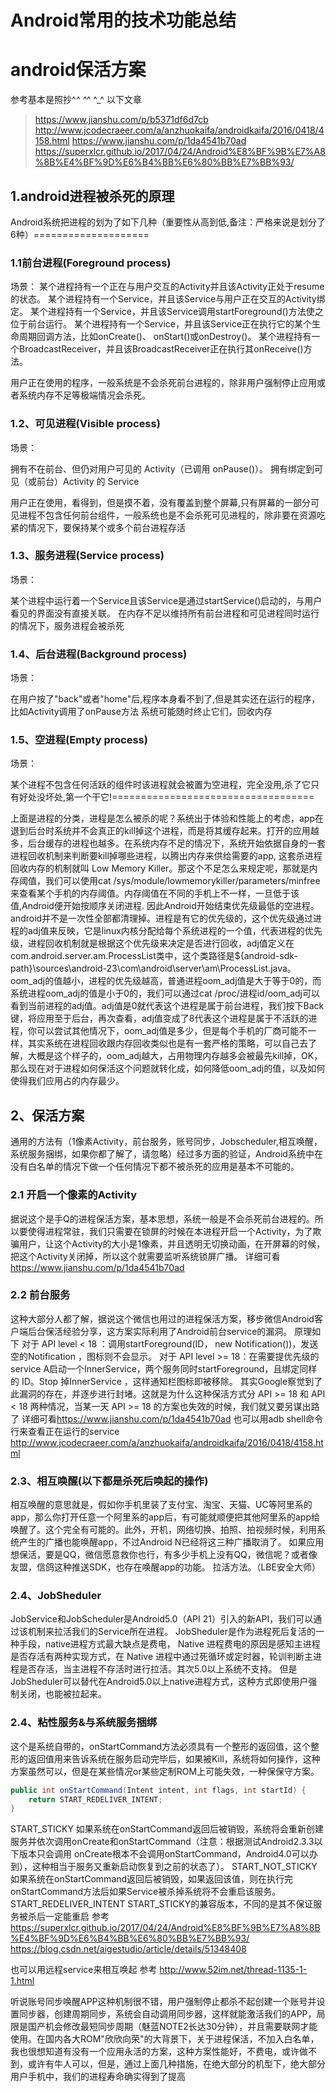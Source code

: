 Android常用的技术功能总结
===========
# android保活方案
 参考基本是照抄^_^ ^_^ ^_^ 以下文章
 >https://www.jianshu.com/p/b5371df6d7cb
 >http://www.jcodecraeer.com/a/anzhuokaifa/androidkaifa/2016/0418/4158.html
 >https://www.jianshu.com/p/1da4541b70ad
 >https://superxlcr.github.io/2017/04/24/Android%E8%BF%9B%E7%A8%8B%E4%BF%9D%E6%B4%BB%E6%80%BB%E7%BB%93/
 
## 1.android进程被杀死的原理
 Android系统把进程的划为了如下几种（重要性从高到低,备注：严格来说是划分了6种）====================
 
 ### 1.1前台进程(Foreground process)
 场景：
 某个进程持有一个正在与用户交互的Activity并且该Activity正处于resume的状态。
 某个进程持有一个Service，并且该Service与用户正在交互的Activity绑定。
 某个进程持有一个Service，并且该Service调用startForeground()方法使之位于前台运行。
 某个进程持有一个Service，并且该Service正在执行它的某个生命周期回调方法，比如onCreate()、 onStart()或onDestroy()。
 某个进程持有一个BroadcastReceiver，并且该BroadcastReceiver正在执行其onReceive()方法。

 用户正在使用的程序，一般系统是不会杀死前台进程的，除非用户强制停止应用或者系统内存不足等极端情况会杀死。
 ### 1.2、可见进程(Visible process)
 场景：

 拥有不在前台、但仍对用户可见的 Activity（已调用 onPause()）。
 拥有绑定到可见（或前台）Activity 的 Service

 用户正在使用，看得到，但是摸不着，没有覆盖到整个屏幕,只有屏幕的一部分可见进程不包含任何前台组件，一般系统也是不会杀死可见进程的，除非要在资源吃紧的情况下，要保持某个或多个前台进程存活
 ### 1.3、服务进程(Service process)

 场景：

 某个进程中运行着一个Service且该Service是通过startService()启动的，与用户看见的界面没有直接关联。
 在内存不足以维持所有前台进程和可见进程同时运行的情况下，服务进程会被杀死
 ### 1.4、后台进程(Background process)

 场景：

 在用户按了"back"或者"home"后,程序本身看不到了,但是其实还在运行的程序，比如Activity调用了onPause方法
 系统可能随时终止它们，回收内存
 ### 1.5、空进程(Empty process)

 场景：

 某个进程不包含任何活跃的组件时该进程就会被置为空进程，完全没用,杀了它只有好处没坏处,第一个干它!===================================

 上面是进程的分类，进程是怎么被杀的呢？系统出于体验和性能上的考虑，app在退到后台时系统并不会真正的kill掉这个进程，而是将其缓存起来。打开的应用越多，后台缓存的进程也越多。在系统内存不足的情况下，系统开始依据自身的一套进程回收机制来判断要kill掉哪些进程，以腾出内存来供给需要的app, 这套杀进程回收内存的机制就叫 Low Memory Killer。那这个不足怎么来规定呢，那就是内存阈值，我们可以使用cat /sys/module/lowmemorykiller/parameters/minfree来查看某个手机的内存阈值。内存阈值在不同的手机上不一样，一旦低于该值,Android便开始按顺序关闭进程. 因此Android开始结束优先级最低的空进程。android并不是一次性全部都清理掉。进程是有它的优先级的，这个优先级通过进程的adj值来反映，它是linux内核分配给每个系统进程的一个值，代表进程的优先级，进程回收机制就是根据这个优先级来决定是否进行回收，adj值定义在com.android.server.am.ProcessList类中，这个类路径是${android-sdk-path}\sources\android-23\com\android\server\am\ProcessList.java。oom_adj的值越小，进程的优先级越高，普通进程oom_adj值是大于等于0的，而系统进程oom_adj的值是小于0的，我们可以通过cat /proc/进程id/oom_adj可以看到当前进程的adj值。adj值是0就代表这个进程是属于前台进程，我们按下Back键，将应用至于后台，再次查看，adj值变成了8代表这个进程是属于不活跃的进程，你可以尝试其他情况下，oom_adj值是多少，但是每个手机的厂商可能不一样，其实系统在进程回收跟内存回收类似也是有一套严格的策略，可以自己去了解，大概是这个样子的，oom_adj越大，占用物理内存越多会被最先kill掉，OK，那么现在对于进程如何保活这个问题就转化成，如何降低oom_adj的值，以及如何使得我们应用占的内存最少。
 
 ## 2、保活方案
 通用的方法有（1像素Activity，前台服务，账号同步，Jobscheduler,相互唤醒，系统服务捆绑，如果你都了解了，请忽略）经过多方面的验证，Android系统中在没有白名单的情况下做一个任何情况下都不被杀死的应用是基本不可能的。
 ### 2.1 开启一个像素的Activity
 据说这个是手Q的进程保活方案，基本思想，系统一般是不会杀死前台进程的。所以要使得进程常驻，我们只需要在锁屏的时候在本进程开启一个Activity，为了欺骗用户，让这个Activity的大小是1像素，并且透明无切换动画，在开屏幕的时候，把这个Activity关闭掉，所以这个就需要监听系统锁屏广播。
 详细可看<https://www.jianshu.com/p/1da4541b70ad>
 ### 2.2 前台服务
 这种大部分人都了解，据说这个微信也用过的进程保活方案，移步微信Android客户端后台保活经验分享，这方案实际利用了Android前台service的漏洞。
原理如下
对于 API level < 18 ：调用startForeground(ID， new Notification())，发送空的Notification ，图标则不会显示。
对于 API level >= 18：在需要提优先级的service A启动一个InnerService，两个服务同时startForeground，且绑定同样的 ID。Stop 掉InnerService ，这样通知栏图标即被移除。
其实Google察觉到了此漏洞的存在，并逐步进行封堵。这就是为什么这种保活方式分 API >= 18 和 API < 18 两种情况，当某一天 API >= 18 的方案也失效的时候，我们就又要另谋出路了
详细可看<https://www.jianshu.com/p/1da4541b70ad>
也可以用adb shell命令行来查看正在运行的service <http://www.jcodecraeer.com/a/anzhuokaifa/androidkaifa/2016/0418/4158.html>


 ### 2.3、相互唤醒(以下都是杀死后唤起的操作)
  相互唤醒的意思就是，假如你手机里装了支付宝、淘宝、天猫、UC等阿里系的app，那么你打开任意一个阿里系的app后，有可能就顺便把其他阿里系的app给唤醒了。这个完全有可能的。此外，开机，网络切换、拍照、拍视频时候，利用系统产生的广播也能唤醒app，不过Android N已经将这三种广播取消了。
  如果应用想保活，要是QQ，微信愿意救你也行，有多少手机上没有QQ，微信呢？或者像友盟，信鸽这种推送SDK，也存在唤醒app的功能。
拉活方法。（LBE安全大师）

 ### 2.4、JobSheduler
 JobService和JobScheduler是Android5.0（API 21）引入的新API，我们可以通过该机制来拉活我们的Service所在进程。
 JobSheduler是作为进程死后复活的一种手段，native进程方式最大缺点是费电， Native 进程费电的原因是感知主进程是否存活有两种实现方式，在 Native 进程中通过死循环或定时器，轮训判断主进程是否存活，当主进程不存活时进行拉活。其次5.0以上系统不支持。 但是JobSheduler可以替代在Android5.0以上native进程方式，这种方式即使用户强制关闭，也能被拉起来。
 ### 2.4、粘性服务&与系统服务捆绑

这个是系统自带的，onStartCommand方法必须具有一个整形的返回值，这个整形的返回值用来告诉系统在服务启动完毕后，如果被Kill，系统将如何操作，这种方案虽然可以，但是在某些情况or某些定制ROM上可能失效，一种保保守方案。
``` java
public int onStartCommand(Intent intent, int flags, int startId) {
    return START_REDELIVER_INTENT;
} 
``` 
 START_STICKY
 如果系统在onStartCommand返回后被销毁，系统将会重新创建服务并依次调用onCreate和onStartCommand（注意：根据测试Android2.3.3以下版本只会调用  onCreate根本不会调用onStartCommand，Android4.0可以办到），这种相当于服务又重新启动恢复到之前的状态了）。
 START_NOT_STICKY
 如果系统在onStartCommand返回后被销毁，如果返回该值，则在执行完onStartCommand方法后如果Service被杀掉系统将不会重启该服务。
 START_REDELIVER_INTENT
 START_STICKY的兼容版本，不同的是其不保证服务被杀后一定能重启
 参考<https://superxlcr.github.io/2017/04/24/Android%E8%BF%9B%E7%A8%8B%E4%BF%9D%E6%B4%BB%E6%80%BB%E7%BB%93/>
<https://blog.csdn.net/aigestudio/article/details/51348408> 

也可以用远程service来相互唤起 参考 <http://www.52im.net/thread-1135-1-1.html>


听说账号同步唤醒APP这种机制很不错，用户强制停止都杀不起创建一个账号并设置同步器，创建周期同步，系统会自动调用同步器，这样就能激活我们的APP，局限是国产机会修改最短同步周期（魅蓝NOTE2长达30分钟），并且需要联网才能使用。在国内各大ROM"欣欣向荣"的大背景下，关于进程保活，不加入白名单，我也很想知道有没有一个应用永活的方案，这种方案性能好，不费电，或许做不到，或许有牛人可以，但是，通过上面几种措施，在绝大部分的机型下，绝大部分用户手机中，我们的进程寿命确实得到了提高


